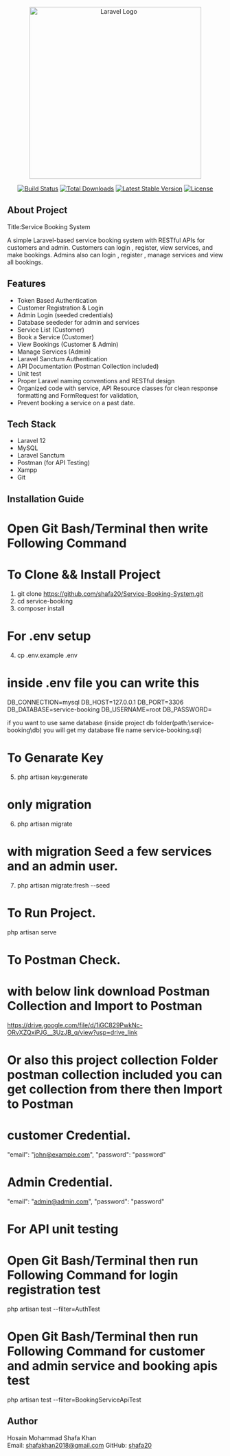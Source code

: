 <p align="center"><a href="https://laravel.com" target="_blank"><img src="https://raw.githubusercontent.com/laravel/art/master/logo-lockup/5%20SVG/2%20CMYK/1%20Full%20Color/laravel-logolockup-cmyk-red.svg" width="400" alt="Laravel Logo"></a></p>

<p align="center">
<a href="https://github.com/laravel/framework/actions"><img src="https://github.com/laravel/framework/workflows/tests/badge.svg" alt="Build Status"></a>
<a href="https://packagist.org/packages/laravel/framework"><img src="https://img.shields.io/packagist/dt/laravel/framework" alt="Total Downloads"></a>
<a href="https://packagist.org/packages/laravel/framework"><img src="https://img.shields.io/packagist/v/laravel/framework" alt="Latest Stable Version"></a>
<a href="https://packagist.org/packages/laravel/framework"><img src="https://img.shields.io/packagist/l/laravel/framework" alt="License"></a>
</p>

## About  Project

Title:Service Booking System

A simple Laravel-based service booking system with RESTful APIs for customers and admin. Customers can login , register, view services, and make bookings. Admins also can login , register , manage services and view all bookings.

## Features
- Token Based Authentication
- Customer Registration & Login 
- Admin Login (seeded credentials)
- Database seededer for admin and services
- Service List (Customer)
- Book a Service (Customer)
- View Bookings (Customer & Admin)
- Manage Services (Admin)
- Laravel Sanctum Authentication
- API Documentation (Postman Collection included)
- Unit test
- Proper Laravel naming conventions and RESTful design
- Organized code with service, API Resource classes for clean response formatting and FormRequest for validation, 
- Prevent booking a service on a past date.


## Tech Stack

- Laravel 12
- MySQL
- Laravel Sanctum
- Postman (for API Testing)
- Xampp
- Git

## Installation Guide


# Open Git Bash/Terminal then write Following Command
# To Clone && Install Project
1. git clone https://github.com/shafa20/Service-Booking-System.git                                                                     
2. cd service-booking                         
3. composer install
# For .env setup  
4. cp .env.example .env

# inside .env file you can write this 
DB_CONNECTION=mysql
DB_HOST=127.0.0.1
DB_PORT=3306
DB_DATABASE=service-booking
DB_USERNAME=root
DB_PASSWORD=

if you want to use same database (inside project db folder(path:\service-booking\db) you will get my database file name service-booking.sql)

# To Genarate Key
5. php artisan key:generate
# only migration
6. php artisan migrate
# with migration Seed a few services and an admin user.
7. php artisan migrate:fresh --seed
# To Run Project.
php artisan serve

# To Postman Check.
# with below link download Postman Collection and Import to Postman
https://drive.google.com/file/d/1iGC829PwkNc-ORvXZQxiPJG__3UzJB_q/view?usp=drive_link
# Or also this project collection Folder postman collection included you can get collection from there then Import to Postman

# customer Credential.
"email": "john@example.com",
"password": "password"

# Admin Credential.
"email": "admin@admin.com",
"password": "password"



# For API unit testing
# Open Git Bash/Terminal then run Following Command for login registration test

php artisan test --filter=AuthTest


# Open Git Bash/Terminal then run Following Command for customer and admin service and booking apis test

php artisan test --filter=BookingServiceApiTest


## Author
Hosain Mohammad Shafa Khan  
Email: shafakhan2018@gmail.com 
GitHub: [shafa20](https://github.com/shafa20)
